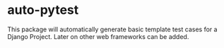 # auto-pytest
This package will automatically generate basic template test cases for a Django Project. Later on other web frameworks can be added.
